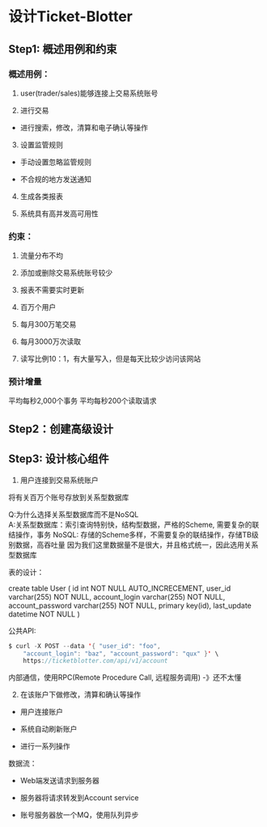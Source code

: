 # 设计Ticket-Blotter

## Step1: 概述用例和约束

### 概述用例：

1. user(trader/sales)能够连接上交易系统账号

2. 进行交易

* 进行搜索，修改，清算和电子确认等操作

3. 设置监管规则

* 手动设置忽略监管规则

* 不合规的地方发送通知

4. 生成各类报表

5. 系统具有高并发高可用性

### 约束：

1. 流量分布不均

2. 添加或删除交易系统账号较少

3. 报表不需要实时更新

4. 百万个用户

5. 每月300万笔交易

6. 每月3000万次读取

7. 读写比例10：1，有大量写入，但是每天比较少访问该网站

### 预计增量

平均每秒2,000个事务
平均每秒200个读取请求

## Step2：创建高级设计


## Step3: 设计核心组件

1. 用户连接到交易系统账户

将有关百万个账号存放到关系型数据库

Q:为什么选择关系型数据库而不是NoSQL  
A:关系型数据库：索引查询特别快，结构型数据，严格的Scheme, 需要复杂的联结操作，事务
  NoSQL: 存储的Scheme多样，不需要复杂的联结操作，存储TB级别数据，高吞吐量
  因为我们这里数据量不是很大，并且格式统一，因此选用关系型数据库

表的设计：

create table User (
    id int NOT NULL AUTO_INCRECEMENT,
    user_id varchar(255) NOT NULL,
    account_login varchar(255) NOT NULL,
    account_password varchar(255) NOT NULL,
    primary key(id),
    last_update datetime NOT NULL
)

公共API:

```java
$ curl -X POST --data '{ "user_id": "foo", 
    "account_login": "baz", "account_password": "qux" }' \
    https://ticketblotter.com/api/v1/account
```

内部通信，使用RPC(Remote Procedure Call, 远程服务调用) -》还不太懂

2. 在该账户下做修改，清算和确认等操作

* 用户连接账户

* 系统自动刷新账户

* 进行一系列操作

数据流： 

* Web端发送请求到服务器

* 服务器将请求转发到Account service

* 账号服务器放一个MQ，使用队列异步



